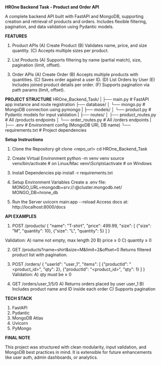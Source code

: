 **HROne Backend Task - Product and Order API**

A complete backend API built with FastAPI and MongoDB, supporting creation and retrieval of products and orders. Includes flexible filtering, pagination, and data validation using Pydantic models.

**FEATURES**
1) Product APIs
(A) Create Product
(B) Validates name, price, and size quantity.
(C) Accepts multiple sizes per product.

2) List Products
(A) Supports filtering by name (partial match), size, pagination (limit, offset).

3) Order APIs
(A) Create Order
(B) Accepts multiple products with quantities.
(C) Saves order against a user ID.
(D) List Orders by User
(E) Includes joined product details per order.
(F) Supports pagination via path params (limit, offset).

**PROJECT STRUCTURE**
HROne_Backend_Task/
|
├── main.py                       # FastAPI app instance and route registration
├── database/
│   └── mongo.py                  # MongoDB connection using pymongo
|
├── models/
│   └── product.py                # Pydantic models for input validation
|
├── routes/
│   ├── product_routes.py         # All /products endpoints
│   └── order_routes.py           # All /orders endpoints
|
├── .env                          # Environment config (MongoDB URI, DB name)
└── requirements.txt              # Project dependencies

**Setup Instructions**
1. Clone the Repository
git clone <repo_url>
cd HROne_Backend_Task

2. Create Virtual Environment
python -m venv venv
source venv/bin/activate  # on Linux/Mac
venv\Scripts\activate     # on Windows

3. Install Dependencies
pip install -r requirements.txt

4. Setup Environment Variables
Create a .env file:
MONGO_URL=mongodb+srv://<user>:<password>@cluster.mongodb.net/
MONGO_DB=hrone_db

5. Run the Server
uvicorn main:app --reload
Access docs at: http://localhost:8000/docs

**API EXAMPLES**

1) POST /products/
{
  "name": "T-shirt",
  "price": 499.99,
  "size": [
    {"size": "M", "quantity": 10},
    {"size": "L", "quantity": 5}
  ]
}

Validation:
A) name not empty, max length 20
B) price ≥ 0
C) quantity ≥ 0

2) GET /products?name=shirt&size=M&limit=2&offset=0
Returns filtered product list with pagination.

3) POST /orders/
{
  "userId": "user_1",
  "items": [
    {"productId": "<product_id>", "qty": 2},
    {"productId": "<product_id>", "qty": 1}
  ]
}
Validation:
A) qty must be ≥ 0

4) GET /orders/user_1/5/0
A) Returns orders placed by user user_1
B) Includes product name and ID inside each order
C) Supports pagination

**TECH STACK**

1) FastAPI
2) Pydantic
3) MongoDB Atlas
4) Uvicorn
5) PyMongo

**FINAL NOTE**

This project was structured with clean modularity, input validation, and MongoDB best practices in mind. It is extensible for future enhancements like user auth, admin dashboards, or analytics.

